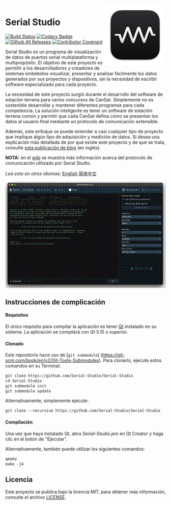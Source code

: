 <a href="#">
    <img width="192px" height="192px" src="doc/icon.png" align="right" />
</a>

# Serial Studio

[![Build Status](https://github.com/Serial-Studio/Serial-Studio/workflows/Build/badge.svg)](https://github.com/Serial-Studio/Serial-Studio/actions/)
[![Codacy Badge](https://app.codacy.com/project/badge/Grade/4b6f3ce14a684704980fea31d8c1632e)](https://www.codacy.com/gh/Serial-Studio/Serial-Studio/dashboard?utm_source=github.com&amp;utm_medium=referral&amp;utm_content=Serial-Studio/Serial-Studio&amp;utm_campaign=Badge_Grade)
[![Github All Releases](https://img.shields.io/github/downloads/Serial-Studio/Serial-Studio/total.svg)](https://github.com/Serial-Studio/Serial-Studio/releases/)
[![Contributor Covenant](https://img.shields.io/badge/Contributor%20Covenant-v1.4%20adopted-ff69b4.svg)](CODE_OF_CONDUCT.md)

Serial Studio es un programa de visualización de datos de puertos serial multiplataforma y multipropósito. El objetivo de este proyecto es permitir a los desarrolladores y creadores de sistemas embebidos visualizar, presentar y analizar fácilmente los datos generados por sus proyectos y dispositivos, sin la necesidad de escribir software especializado para cada proyecto.

La necesidad de este proyecto surgió durante el desarrollo del software de estación terrena para varios concursos de CanSat. Simplemente no es sostenible desarrollar y mantener diferentes programas para cada competencia. La solución inteligente es tener un software de estación terrena común y permitir que cada CanSat defina cómo se presentan los datos al usuario final mediante un protocolo de comunicación extensible.

Además, este enfoque se puede extender a casi cualquier tipo de proyecto que implique algún tipo de adquisición y medición de datos. Si desea una explicación más detallada de por qué existe este proyecto y de qué se trata, consulte [esta publicación de blog](https://www.alex-spataru.com/blog/introducing-serial-studio) (en inglés).

**NOTA:** en el [wiki](https://github.com/Serial-Studio/Serial-Studio/wiki/Protocolo-de-Comunicación) se muestra más información acerca del protocolo de comunicación utilizado por Serial Studio.

*Lea esto en otros idiomas:* [English](README.md) [简体中文](README_ZH.md)

![Software usage](doc/app-usage.gif)

## Instrucciones de complicación

#### Requisitos

El único requisito para compilar la aplicación es tener [Qt](http://www.qt.io/download-open-source/) instalado en su sistema. La aplicación se compilará con Qt 5.15 o superior.

#### Clonado

Este repositorio hace uso de [`git submodule`] (https://git-scm.com/book/en/v2/Git-Tools-Submodules). Para clonarlo, ejecute estos comandos en su Terminal:

	git clone https://github.com/Serial-Studio/Serial-Studio
	cd Serial-Studio
	git submodule init
	git submodule update
	
Alternativamente, simplemente ejecute:

	git clone --recursive https://github.com/Serial-Studio/Serial-Studio
    
#### Compilación

Una vez que haya instalado Qt, abra *Serial-Studio.pro* en Qt Creator y haga clic en el botón de "Ejecutar".

Alternativamente, también puede utilizar los siguientes comandos:

	qmake
	make -j4

## Licencia

Este proyecto se publica bajo la licencia MIT, para obtener más información, consulte el archivo [LICENSE](LICENSE.md).

